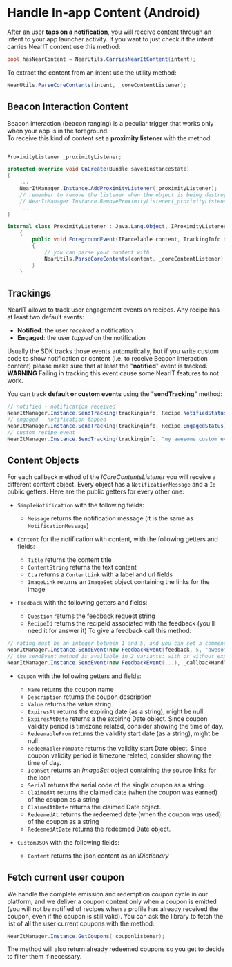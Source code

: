 # Handle In-app Content (Android)

After an user **taps on a notification**, you will receive content through an intent to your app launcher activity. If you want to just check if the intent carries NearIT content use this method:
```csharp
bool hasNearContent = NearUtils.CarriesNearItContent(intent);
```
To extract the content from an intent use the utility method:
```csharp
NearUtils.ParseCoreContents(intent, _coreContentListener);
```

## Beacon Interaction Content
Beacon interaction (beacon ranging) is a peculiar trigger that works only when your app is in the foreground.
<br>To receive this kind of content set a **proximity listener** with the method:
```csharp

ProximityListener _proximityListener;

protected override void OnCreate(Bundle savedInstanceState)
{
    ...
    NearItManager.Instance.AddProximityListener(_proximityListener);
    // remember to remove the listener when the object is being destroyed with
    // NearItManager.Instance.RemoveProximityListener(_proximityListener);
    ...
}

internal class ProximityListener : Java.Lang.Object, IProximityListener
    {
        public void ForegroundEvent(IParcelable content, TrackingInfo trackinginfo)
        {
            // you can parse your content with
            NearUtils.ParseCoreContents(content, _coreContentListener);
        }
    }
```

## Trackings

NearIT allows to track user engagement events on recipes. Any recipe has at least two default events:

  - **Notified**: the user *received* a notification
  - **Engaged**: the user *tapped* on the notification
  
Usually the SDK tracks those events automatically, but if you write custom code to show notification or content (i.e. to receive Beacon interaction content) please make sure that at least the "**notified**" event is tracked.
<br>**WARNING** Failing in tracking this event cause some NearIT features to not work.


You can track **default or custom events** using the "**sendTracking**" method:
```java
// notified - notification received
NearItManager.Instance.SendTracking(trackinginfo, Recipe.NotifiedStatus);
// engaged - notification tapped
NearItManager.Instance.SendTracking(trackinginfo, Recipe.EngagedStatus);
// custom recipe event
NearItManager.Instance.SendTracking(trackinginfo, "my awesome custom event")
```

## Content Objects

For each callback method of the *ICoreContentsListener* you will receive a different content object.
Every object has a `NotificationMessage` and a `Id` public getters.
Here are the public getters for every other one:

- `SimpleNotification` with the following fields:
    - `Message` returns the notification message (it is the same as `NotificationMessage`)

- `Content` for the notification with content, with the following getters and fields:
    - `Title` returns the content title
    - `ContentString` returns the text content
    - `Cta` returns a `ContentLink`  with a label and url fields
    - `ImageLink` returns an `ImageSet` object containing the links for the image

- `Feedback` with the following getters and fields:
    - `Question` returns the feedback request string
    - `RecipeId` returns the recipeId associated with the feedback (you'll need it for answer it)
To give a feedback call this method:
```csharp
// rating must be an integer between 1 and 5, and you can set a comment string.
NearItManager.Instance.SendEvent(new FeedbackEvent(feedback, 5, "awesome"));
// the sendEvent method is available in 2 variants: with or without explicit callback handler. Example:
NearItManager.Instance.SendEvent(new FeedbackEvent(...), _callbackHandler);
```

- `Coupon` with the following getters and fields:
    - `Name` returns the coupon name
    - `Description` returns the coupon description
    - `Value` returns the value string
    - `ExpiresAt` returns the expiring date (as a string), might be null
    - `ExpiresAtDate` returns a the expiring Date object. Since coupon validity period is timezone related, consider showing the time of day.
    - `RedeemableFrom` returns the validity start date (as a string), might be null
    - `RedeemableFromDate` returns the validity start Date object. Since coupon validity period is timezone related, consider showing the time of day.
    - `IconSet` returns an *ImageSet* object containing the source links for the icon
    - `Serial` returns the serial code of the single coupon as a string
    - `ClaimedAt` returns the claimed date (when the coupon was earned) of the coupon as a string
    - `ClaimedAtDate` returns the claimed Date object.
    - `RedeemedAt` returns the redeemed date (when the coupon was used) of the coupon as a string
    - `RedeemedAtDate` returns the redeemed Date object.

- `CustomJSON` with the following fields:
    - `Content` returns the json content as an *IDictionary*

## Fetch current user coupon

We handle the complete emission and redemption coupon cycle in our platform, and we deliver a coupon content only when a coupon is emitted (you will not be notified of recipes when a profile has already received the coupon, even if the coupon is still valid).
You can ask the library to fetch the list of all the user current coupons with the method:
```java
NearItManager.Instance.GetCoupons(_couponlistener);
```
The method will also return already redeemed coupons so you get to decide to filter them if necessary.
